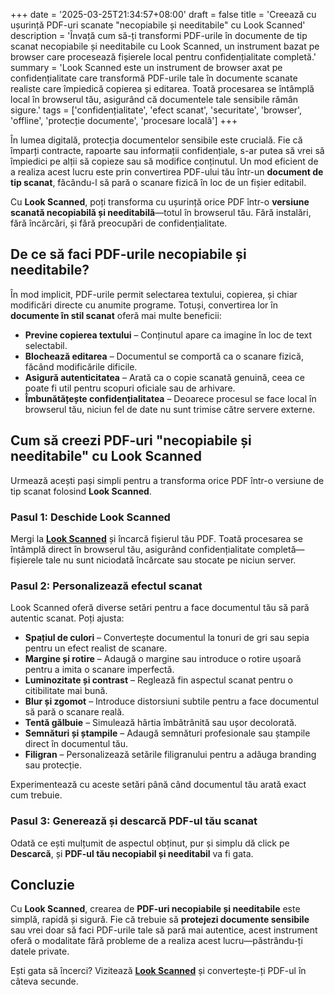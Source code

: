 +++
date = '2025-03-25T21:34:57+08:00'
draft = false
title = 'Creează cu ușurință PDF-uri scanate "necopiabile și needitabile" cu Look Scanned'
description = 'Învață cum să-ți transformi PDF-urile în documente de tip scanat necopiabile și needitabile cu Look Scanned, un instrument bazat pe browser care procesează fișierele local pentru confidențialitate completă.'
summary = 'Look Scanned este un instrument de browser axat pe confidențialitate care transformă PDF-urile tale în documente scanate realiste care împiedică copierea și editarea. Toată procesarea se întâmplă local în browserul tău, asigurând că documentele tale sensibile rămân sigure.'
tags = ['confidențialitate', 'efect scanat', 'securitate', 'browser', 'offline', 'protecție documente', 'procesare locală']
+++

În lumea digitală, protecția documentelor sensibile este crucială. Fie că împarți contracte, rapoarte sau informații confidențiale, s-ar putea să vrei să împiedici pe alții să copieze sau să modifice conținutul. Un mod eficient de a realiza acest lucru este prin convertirea PDF-ului tău într-un **document de tip scanat**, făcându-l să pară o scanare fizică în loc de un fișier editabil.

Cu **Look Scanned**, poți transforma cu ușurință orice PDF într-o **versiune scanată necopiabilă și needitabilă**—totul în browserul tău. Fără instalări, fără încărcări, și fără preocupări de confidențialitate.

## De ce să faci PDF-urile necopiabile și needitabile?

În mod implicit, PDF-urile permit selectarea textului, copierea, și chiar modificări directe cu anumite programe. Totuși, convertirea lor în **documente în stil scanat** oferă mai multe beneficii:

- **Previne copierea textului** – Conținutul apare ca imagine în loc de text selectabil.
- **Blochează editarea** – Documentul se comportă ca o scanare fizică, făcând modificările dificile.
- **Asigură autenticitatea** – Arată ca o copie scanată genuină, ceea ce poate fi util pentru scopuri oficiale sau de arhivare.
- **Îmbunătățește confidențialitatea** – Deoarece procesul se face local în browserul tău, niciun fel de date nu sunt trimise către servere externe.

## Cum să creezi PDF-uri "necopiabile și needitabile" cu Look Scanned

Urmează acești pași simpli pentru a transforma orice PDF într-o versiune de tip scanat folosind **Look Scanned**.

### Pasul 1: Deschide Look Scanned

Mergi la **[Look Scanned](https://lookscanned.io)** și încarcă fișierul tău PDF. Toată procesarea se întâmplă direct în browserul tău, asigurând confidențialitate completă—fișierele tale nu sunt niciodată încărcate sau stocate pe niciun server.

### Pasul 2: Personalizează efectul scanat

Look Scanned oferă diverse setări pentru a face documentul tău să pară autentic scanat. Poți ajusta:

- **Spațiul de culori** – Convertește documentul la tonuri de gri sau sepia pentru un efect realist de scanare.
- **Margine și rotire** – Adaugă o margine sau introduce o rotire ușoară pentru a imita o scanare imperfectă.
- **Luminozitate și contrast** – Reglează fin aspectul scanat pentru o citibilitate mai bună.
- **Blur și zgomot** – Introduce distorsiuni subtile pentru a face documentul să pară o scanare reală.
- **Tentă gălbuie** – Simulează hârtia îmbătrânită sau ușor decolorată.
- **Semnături și ștampile** – Adaugă semnături profesionale sau ștampile direct în documentul tău.
- **Filigran** – Personalizează setările filigranului pentru a adăuga branding sau protecție.

Experimentează cu aceste setări până când documentul tău arată exact cum trebuie.

### Pasul 3: Generează și descarcă PDF-ul tău scanat

Odată ce ești mulțumit de aspectul obținut, pur și simplu dă click pe **Descarcă**, și **PDF-ul tău necopiabil și needitabil** va fi gata.

## Concluzie

Cu **Look Scanned**, crearea de **PDF-uri necopiabile și needitabile** este simplă, rapidă și sigură. Fie că trebuie să **protejezi documente sensibile** sau vrei doar să faci PDF-urile tale să pară mai autentice, acest instrument oferă o modalitate fără probleme de a realiza acest lucru—păstrându-ți datele private.

Ești gata să încerci? Vizitează **[Look Scanned](https://lookscanned.io)** și convertește-ți PDF-ul în câteva secunde.